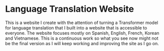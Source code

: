 # Language Translation Website

This is a website I create with the attention of turning a Transformer model for language translation that I built into a website that is accessible to everyone.
The website focuses mostly on Spanish, English, French, Korean and Vietnamese.
This is a continuous work so what you see now might not be the final version as I will keep working and improving the site as I go on.
